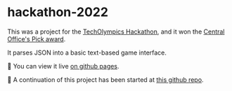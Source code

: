 # hackathon-2022

This was a project for the [TechOlympics Hackathon](https://web.archive.org/web/20220417010719/https://techolympics.org/techolympics-hackathon/), and it won the [Central Office's Pick award](https://twitter.com/INTERallianceGC/status/1497984811394383882?s=20&t=n0Jz84IkCcTVKLoaLP6lXQ).

It parses JSON into a basic text-based game interface.

:eyes: You can view it live [on github pages](https://elderinteralliance.github.io/hackathon-2022/).

:link: A continuation of this project has been started at [this github repo](https://github.com/ElderINTERalliance/TextPath).
